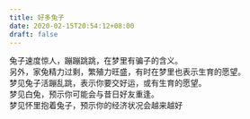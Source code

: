 ```yaml
---
title: 好多兔子
date: 2020-02-15T20:54:12+08:00
draft: false
---
```


兔子速度惊人，蹦蹦跳跳，在梦里有骗子的含义。<br>
另外，家兔精力过剩，繁殖力旺盛，有时在梦里也表示生育的愿望。<br>
梦见兔子活蹦乱跳，表示你要交好运，或有生育的愿望。<br>
梦见白兔，预示你可能会与昔日好友重逢。<br>
梦见怀里抱着兔子，预示你的经济状况会越来越好